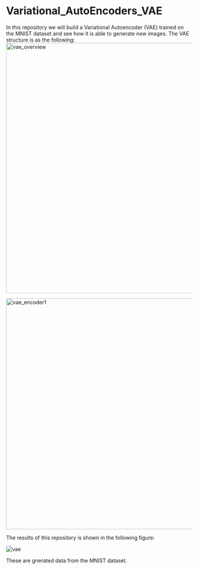 # Variational_AutoEncoders_VAE
In this repository we will build a Variational Autoencoder (VAE) trained on the MNIST dataset and see how it is able to generate new images.
The VAE structure is as the following:
<img width="677" alt="vae_overview" src="https://user-images.githubusercontent.com/64538407/111862935-13aefc00-8961-11eb-8cf2-6fd094155a4a.png">


<img width="625" alt="vae_encoder1" src="https://user-images.githubusercontent.com/64538407/111862943-20335480-8961-11eb-9e60-8631b7615d1e.png">

The results of this repository is shown in the following figure:


![vae](https://user-images.githubusercontent.com/64538407/111862957-380ad880-8961-11eb-8789-b99d72833042.png)


These are gnerated data from the MNIST dataset.

